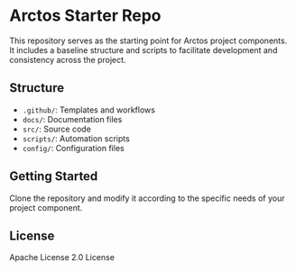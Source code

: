 # Arctos Starter Repo

This repository serves as the starting point for Arctos project components. It includes a baseline structure and scripts to facilitate development and consistency across the project.

## Structure

- `.github/`: Templates and workflows
- `docs/`: Documentation files
- `src/`: Source code
- `scripts/`: Automation scripts
- `config/`: Configuration files

## Getting Started

Clone the repository and modify it according to the specific needs of your project component.

## License

Apache License 2.0 License
